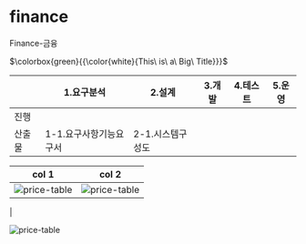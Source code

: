 # finance
Finance-금융



$\colorbox{green}{{\color{white}{This\ is\ a\ Big\ Title}}}$


|             | 1.요구분석      | 2.설계      | 3.개발       | 4.테스트    | 5.운영      |
|------------|------------|-------------|-------------|-------------|-------------|
|     진행       |             |             |             |             |            |
|    산출물       | 1-1.요구사항기능요구서       |2-1.시스템구성도           |             |             |            |



| col 1      | col 2      |
|------------|-------------|
| ![price-table](https://user-images.githubusercontent.com/117779419/201475209-02817703-974d-4efe-b6b8-a8dd66af07c8.PNG) | ![price-table](https://user-images.githubusercontent.com/117779419/201475209-02817703-974d-4efe-b6b8-a8dd66af07c8.PNG)
 |

![price-table](https://user-images.githubusercontent.com/117779419/201475209-02817703-974d-4efe-b6b8-a8dd66af07c8.PNG)
